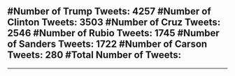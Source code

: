 #Number of Trump Tweets: 4257
#Number of Clinton Tweets: 3503
#Number of Cruz Tweets: 2546
#Number of Rubio Tweets: 1745
#Number of Sanders Tweets: 1722
#Number of Carson Tweets: 280
#Total Number of Tweets:  
---
---
